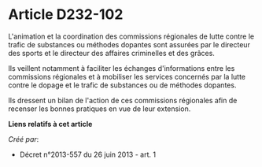 # Article D232-102

L'animation et la coordination des commissions régionales de lutte contre le trafic de substances ou méthodes dopantes sont
assurées par le directeur des sports et le directeur des affaires criminelles et des grâces.

Ils veillent notamment à faciliter les échanges d'informations entre les commissions régionales et à mobiliser les services
concernés par la lutte contre le dopage et le trafic de substances ou de méthodes dopantes.

Ils dressent un bilan de l'action de ces commissions régionales afin de recenser les bonnes pratiques en vue de leur
extension.

**Liens relatifs à cet article**

_Créé par_:

  - Décret n°2013-557 du 26 juin 2013 - art. 1
